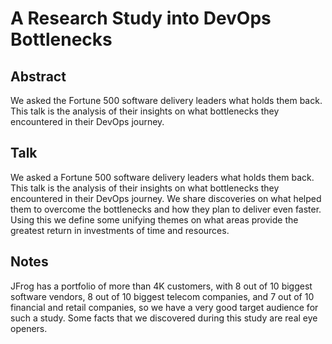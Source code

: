 # A Research Study into DevOps Bottlenecks

## Abstract

We asked the Fortune 500 software delivery leaders what holds them back. This talk is the analysis of their insights on what bottlenecks they encountered in their DevOps journey.

## Talk

We asked a Fortune 500 software delivery leaders what holds them back. This talk is the analysis of their insights on what bottlenecks they encountered in their DevOps journey. We share discoveries on what helped them to overcome the bottlenecks and how they plan to deliver even faster. Using this we define some unifying themes on what areas provide the greatest return in investments of time and resources.

## Notes

JFrog has a portfolio of more than 4K customers, with 8 out of 10 biggest software vendors, 8 out of 10 biggest telecom companies, and 7 out of 10 financial and retail companies, so we have a very good target audience for such a study. Some facts that we discovered during this study are real eye openers.